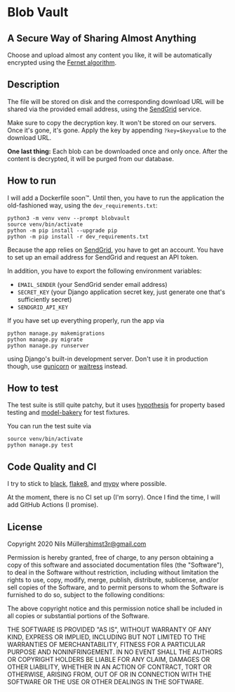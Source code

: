 # Blob Vault

## A Secure Way of Sharing Almost Anything

Choose and upload almost any content you like, it will be automatically encrypted using the [Fernet algorithm](https://github.com/fernet/spec/).

## Description

The file will be stored on disk and the corresponding download URL will be shared via the provided email address, using the [SendGrid](https://sendgrid.com) service.

Make sure to copy the decryption key. It won't be stored on our servers. Once it's gone, it's gone. Apply the key by appending `?key=$keyvalue` to the download URL.

**One last thing:** Each blob can be downloaded once and only once. After the content is decrypted, it will be purged from our database.

## How to run

I will add a Dockerfile soon™. Until then, you have to run the application the old-fashioned way, using the `dev_requirements.txt`:

```shell
python3 -m venv venv --prompt blobvault
source venv/bin/activate
python -m pip install --upgrade pip
python -m pip install -r dev_requirements.txt
```

Because the app relies on [SendGrid](http://sendgrid.com), you have to get an account. You have to set up an email address for SendGrid and request an API token.

In addition, you have to export the following environment variables:

- `EMAIL_SENDER` (your SendGrid sender email address)
- `SECRET_KEY` (your Django application secret key, just generate one that's sufficiently secret)
- `SENDGRID_API_KEY`

If you have set up everything properly, run the app via

```shell
python manage.py makemigrations
python manage.py migrate
python manage.py runserver
```

using Django's built-in development server. Don't use it in production though, use [gunicorn](https://gunicorn.org) or [waitress](https://docs.pylonsproject.org/projects/waitress/en/stable/) instead.

## How to test

The test suite is still quite patchy, but it uses [hypothesis](https://hypothesis.readthedocs.io/en/latest/) for property based testing and [model-bakery](https://model-bakery.readthedocs.io/en/latest/) for test fixtures.

You can run the test suite via

```shell
source venv/bin/activate
python manage.py test
```

## Code Quality and CI

I try to stick to [black](https://black.readthedocs.io/en/stable/), [flake8](https://flake8.pycqa.org/en/latest/), and [mypy](https://mypy.readthedocs.io/en/stable/) where possible.

At the moment, there is no CI set up (I'm sorry). Once I find the time, I will add GitHub Actions (I promise).

## License

Copyright 2020 Nils Müller<shimst3r@gmail.com>

Permission is hereby granted, free of charge, to any person obtaining a copy of this software and associated documentation files (the "Software"), to deal in the Software without restriction, including without limitation the rights to use, copy, modify, merge, publish, distribute, sublicense, and/or sell copies of the Software, and to permit persons to whom the Software is furnished to do so, subject to the following conditions:

The above copyright notice and this permission notice shall be included in all copies or substantial portions of the Software.

THE SOFTWARE IS PROVIDED "AS IS", WITHOUT WARRANTY OF ANY KIND, EXPRESS OR IMPLIED, INCLUDING BUT NOT LIMITED TO THE WARRANTIES OF MERCHANTABILITY, FITNESS FOR A PARTICULAR PURPOSE AND NONINFRINGEMENT. IN NO EVENT SHALL THE AUTHORS OR COPYRIGHT HOLDERS BE LIABLE FOR ANY CLAIM, DAMAGES OR OTHER LIABILITY, WHETHER IN AN ACTION OF CONTRACT, TORT OR OTHERWISE, ARISING FROM, OUT OF OR IN CONNECTION WITH THE SOFTWARE OR THE USE OR OTHER DEALINGS IN THE SOFTWARE.
